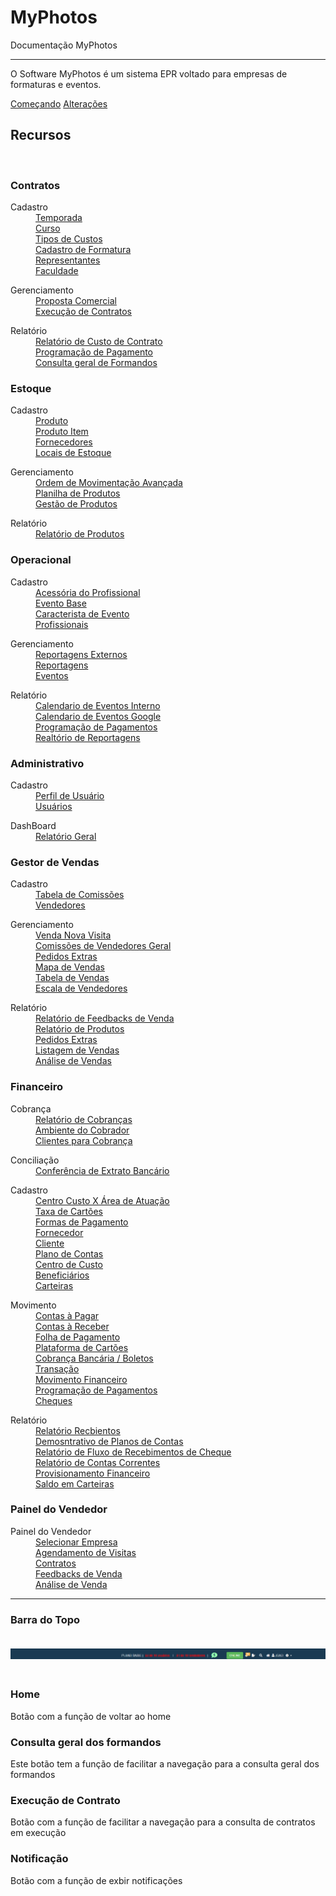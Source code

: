 # MyPhotos

Documentação MyPhotos

---

O Software MyPhotos é um sistema EPR voltado para empresas de formaturas e eventos.


<link rel="stylesheet" href="https://cdnjs.cloudflare.com/ajax/libs/font-awesome/6.2.0/css/all.min.css" integrity="sha512-xh6O/CkQoPOWDdYTDqeRdPCVd1SpvCA9XXcUnZS2FmJNp1coAFzvtCN9BmamE+4aHK8yyUHUSCcJHgXloTyT2A==" crossorigin="anonymous" referrerpolicy="no-referrer" />
<div class="text-center">
<a href="pages/cadastro/contrato/temporadas.html" class="btn btn-primary" role="button">Começando</a>
<a href="releases.html" class="btn btn-primary" role="button">Alterações</a>
</div>

<div class="jumbotron">
<h2 class="display-4 text-center">Recursos</h2>
<br>
<div class="row">
  <div class="col-sm-6">
    <div class="card" style="height: 95%">
      <div class="card-body">
        <h3 class="card-title"><i class="fa-sharp fa-solid fa-user-graduate"></i> Contratos</h3>
        <p class="card-text">
        <div class="row">
            <dl class="col-sm-4">
              <dt class="">Cadastro</dt>
              <dd><a href="https://rfsolutionit.github.io/myphotos/pages/cadastro/contrato/temporadas.html">Temporada</a></dd>
              <dd><a href="https://rfsolutionit.github.io/myphotos/pages/cadastro/contrato/temporadas.html#cursos">Curso</a></dd>
              <dd><a href="https://rfsolutionit.github.io/myphotos/pages/cadastro/contrato/tipos-de-custos.html">Tipos de Custos</a></dd>
              <dd><a href="https://rfsolutionit.github.io/myphotos/pages/cadastro/contrato/cadastro-de-formatura.html">Cadastro de Formatura</a></dd>
              <dd><a href="https://rfsolutionit.github.io/myphotos/pages/cadastro/contrato/representantes.html">Representantes</a></dd>
              <dd><a href="https://rfsolutionit.github.io/myphotos/pages/cadastro/contrato/faculdade.html">Faculdade</a></dd>
            </dl>
            <dl class="col-sm-4">
              <dt class="">Gerenciamento</dt>
              <dd><a href="https://rfsolutionit.github.io/myphotos/pages/gerenciamento/contrato/proposta-comercial.html">Proposta Comercial</a></dd>
              <dd><a href="https://rfsolutionit.github.io/myphotos/pages/gerenciamento/contrato/exec-contratos.html">Execução de Contratos</a></dd>
            </dl>
            <dl class="col-sm-4">
              <dt class="">Relatório</dt>
              <dd><a href="https://rfsolutionit.github.io/myphotos/pages/relatorio/contrato/relt-custos.html">Relatório de Custo de Contrato</a></dd>
              <dd><a href="https://rfsolutionit.github.io/myphotos/pages/relatorio/contrato/prog-pagamento.html">Programação de Pagamento</a></dd>
              <dd><a href="https://rfsolutionit.github.io/myphotos/pages/relatorio/contrato/formandos-geral.html">Consulta geral de Formandos</a></dd>
            </dl>
          </div>
        </p>
      </div>
    </div>
  </div>
  <div class="col-sm-6">
    <div class="card" style="height: 95%">
      <div class="card-body">
        <h3 class="card-title"><i class="fa-sharp fa-solid fa-house"></i> Estoque</h3>
        <p class="card-text">
            <div class="row">
            <dl class="col-sm-4">
              <dt class="">Cadastro</dt>
              <dd><a href="https://rfsolutionit.github.io/myphotos/pages/cadastro/estoque/produtos.html">Produto</a></dd>
              <dd><a href="https://rfsolutionit.github.io/myphotos/pages/cadastro/estoque/prod-item.html">Produto Item</a></dd>
              <dd><a href="https://rfsolutionit.github.io/myphotos/pages/cadastro/estoque/fornecedores.html">Fornecedores</a></dd>
              <dd><a href="https://rfsolutionit.github.io/myphotos/pages/cadastro/estoque/locais-estoque.html">Locais de Estoque</a></dd>
            </dl>
            <dl class="col-sm-4">
              <dt class="">Gerenciamento</dt>
              <dd><a href="https://rfsolutionit.github.io/myphotos/pages/gerenciamento/estoque/mov-avancada.html">Ordem de Movimentação Avançada</a></dd>
              <dd><a href="https://rfsolutionit.github.io/myphotos/pages/gerenciamento/estoque/planilha-prod.html">Planilha de Produtos</a></dd>
              <dd><a href="https://rfsolutionit.github.io/myphotos/pages/gerenciamento/estoque/gest-prod.html">Gestão de Produtos</a></dd>
            </dl>
            <dl class="col-sm-4">
              <dt class="">Relatório</dt>
              <dd><a href="https://rfsolutionit.github.io/myphotos/pages/relatorio/estoque/relatorio-prod.html">Relatório de Produtos</a></dd>
            </dl>
          </div>
        </p>
      </div>
    </div>
  </div>
</div>

<div class="row">
  <div class="col-sm-6">
    <div class="card" style="height: 95%">
      <div class="card-body">
        <h3 class="card-title"><i class="fa-sharp fa-solid fa-camera"></i> Operacional</h3>
        <p class="card-text">
            <div class="row">
            <dl class="col-sm-4">
              <dt class="">Cadastro</dt>
              <dd><a href="https://rfsolutionit.github.io/myphotos/pages/cadastro/operacional/acess-profissional.html">Acessória do Profissional</a></dd>
              <dd><a href="https://rfsolutionit.github.io/myphotos/pages/cadastro/operacional/evento-base.html">Evento Base</a></dd>
              <dd><a href="https://rfsolutionit.github.io/myphotos/pages/cadastro/operacional/caract-event.html">Caracterista de Evento</a></dd>
              <dd><a href="https://rfsolutionit.github.io/myphotos/pages/cadastro/operacional/profissionais.html">Profissionais</a></dd>
            </dl>
            <dl class="col-sm-4">
              <dt class="">Gerenciamento</dt>
              <dd><a href="https://rfsolutionit.github.io/myphotos/pages/gerenciamento/operacional/repor-ext.html">Reportagens Externos</a></dd>
              <dd><a href="https://rfsolutionit.github.io/myphotos/pages/gerenciamento/operacional/reportagens.html">Reportagens</a></dd>
              <dd><a href="https://rfsolutionit.github.io/myphotos/pages/gerenciamento/operacional/eventos.html">Eventos</a></dd>
            </dl>
            <dl class="col-sm-4">
              <dt class="">Relatório</dt>
              <dd><a href="https://rfsolutionit.github.io/myphotos/pages/relatorio/operacional/calendario-de-evento.html">Calendario de Eventos Interno</a></dd>
              <dd><a href="https://rfsolutionit.github.io/myphotos/pages/relatorio/operacional/calendario-event-google.html">Calendario de Eventos Google</a></dd>
              <dd><a href="https://rfsolutionit.github.io/myphotos/pages/relatorio/operacional/prog-pagamento.html">Programação de Pagamentos</a></dd>
              <dd><a href="https://rfsolutionit.github.io/myphotos/pages/relatorio/operacional/relt-reportagens.html">Realtório de Reportagens</a></dd>
            </dl>
          </div>
        </p>
      </div>
    </div>
  </div>
  <div class="col-sm-6">
    <div class="card" style="height: 95%">
      <div class="card-body">
        <h3 class="card-title"><i class="fa-sharp fa-solid fa-gears"></i> Administrativo</h3>
        <p class="card-text">
            <div class="row">
            <dl class="col-sm-8">
              <dt class="">Cadastro</dt>
              <dd><a href="https://rfsolutionit.github.io/myphotos/pages/cadastro/administrativo/perfil-user.html">Perfil de Usuário</a></dd>
              <dd><a href="https://rfsolutionit.github.io/myphotos/pages/cadastro/administrativo/user.html">Usuários</a></dd>
            </dl>
            <dl class="col-sm-8">
              <dt class="">DashBoard</dt>
              <dd><a href="https://rfsolutionit.github.io/myphotos/pages/outros/relt-geral.html">Relatório Geral</a></dd>
            </dl>
          </div>
        </p>
      </div>
    </div>
  </div>
</div>
<div class="row">
  <div class="container">
    <div class="card">
      <div class="card-body">
        <h3 class="card-title"><i class="fa fa-chart-line"></i> Gestor de Vendas</h3>
        <p class="card-text">
            <div class="row">
            <dl class="col-sm-4">
              <dt class="">Cadastro</dt>
              <dd><a href="https://rfsolutionit.github.io/myphotos/pages/cadastro/gestor/tab-comissoes.html">Tabela de Comissões</a></dd>
              <dd><a href="https://rfsolutionit.github.io/myphotos/pages/cadastro/gestor/vendedores.html">Vendedores</a></dd>
            </dl>
            <dl class="col-sm-4">
              <dt class="">Gerenciamento</dt>
              <dd><a href="https://rfsolutionit.github.io/myphotos/pages/gerenciamento/gestor-de-vendas/nova-visita.html">Venda Nova Visita</a></dd>
              <dd><a href="https://rfsolutionit.github.io/myphotos/pages/gerenciamento/gestor-de-vendas/comissoes-vendedores.html">Comissões de Vendedores Geral</a></dd>
              <dd><a href="https://rfsolutionit.github.io/myphotos/pages/gerenciamento/gestor-de-vendas/pedidos-extras.html">Pedidos Extras</a></dd>
              <dd><a href="https://rfsolutionit.github.io/myphotos/pages/gerenciamento/gestor-de-vendas/mapa-vendas.html">Mapa de Vendas</a></dd>
              <dd><a href="https://rfsolutionit.github.io/myphotos/pages/gerenciamento/gestor-de-vendas/tab-vendas.html">Tabela de Vendas</a></dd>
              <dd><a href="https://rfsolutionit.github.io/myphotos/pages/gerenciamento/gestor-de-vendas/esc-vendedores.html">Escala de Vendedores</a></dd>
            </dl>
            <dl class="col-sm-4">
              <dt class="">Relatório</dt>
              <dd><a href="https://rfsolutionit.github.io/myphotos/pages/relatorio/gestor-de-vendas/relt-feedback.html">Relatório de Feedbacks de Venda</a></dd>
              <dd><a href="https://rfsolutionit.github.io/myphotos/pages/relatorio/gestor-de-vendas/relt-prod.html">Relatório de Produtos</a></dd>
              <dd><a href="https://rfsolutionit.github.io/myphotos/pages/relatorio/gestor-de-vendas/pedidos-extras.html">Pedidos Extras</a></dd>
              <dd><a href="https://rfsolutionit.github.io/myphotos/pages/relatorio/gestor-de-vendas/listagem-vendas.html">Listagem de Vendas</a></dd>
              <dd><a href="https://rfsolutionit.github.io/myphotos/pages/relatorio/gestor-de-vendas/analise-vendas.html">Análise de Vendas</a></dd>
            </dl>
          </div>
        </p>
      </div>
    </div>
  </div>
  <div class="container">
    <div class="card">
      <div class="card-body">
        <h3 class="card-title"><i class="fa-sharp fa-solid fa-dollar-sign"></i> Financeiro</h3>
        <p class="card-text">
            <div class="row">
            <dl class="col-sm-4">
              <dt class="">Cobrança</dt>
              <dd><a href="https://rfsolutionit.github.io/myphotos/pages/outros/relt-cobranca.html">Relatório de Cobranças</a></dd>
              <dd><a href="https://rfsolutionit.github.io/myphotos/pages/outros/amb-cobranca.html">Ambiente do Cobrador</a></dd>
              <dd><a href="https://rfsolutionit.github.io/myphotos/pages/outros/clientes-cbran.html">Clientes para Cobrança</a></dd>
            </dl>
            <dl class="col-sm-5">
              <dt class="">Conciliação</dt>
              <dd><a href="https://rfsolutionit.github.io/myphotos/pages/outros/extr-bancario.html">Conferência de Extrato Bancário</a></dd>
            </dl>
            <dl class="col-sm-4">
              <dt class="">Cadastro</dt>
              <dd><a href="https://rfsolutionit.github.io/myphotos/pages/cadastro/financeiro/custo-e-atuacao.html">Centro Custo X Área de Atuação</a></dd>
              <dd><a href="https://rfsolutionit.github.io/myphotos/pages/cadastro/financeiro/taxa-cartoes.html">Taxa de Cartões</a></dd>
              <dd><a href="https://rfsolutionit.github.io/myphotos/pages/cadastro/financeiro/pag-form.html">Formas de Pagamento</a></dd>
              <dd><a href="https://rfsolutionit.github.io/myphotos/pages/cadastro/estoque/fornecedores.html">Fornecedor</a></dd>
              <dd><a href="https://rfsolutionit.github.io/myphotos/pages/cadastro/financeiro/cliente.html">Cliente</a></dd>
              <dd><a href="https://rfsolutionit.github.io/myphotos/pages/cadastro/financeiro/plano-contas.html">Plano de Contas</a></dd>
              <dd><a href="https://rfsolutionit.github.io/myphotos/pages/cadastro/financeiro/centro-custo.html">Centro de Custo</a></dd>
              <dd><a href="https://rfsolutionit.github.io/myphotos/pages/cadastro/financeiro/beneficiarios.html">Beneficiários</a></dd>
              <dd><a href="https://rfsolutionit.github.io/myphotos/pages/cadastro/financeiro/carteiras.html">Carteiras</a></dd>
            </dl>
            <dl class="col-sm-4">
              <dt class="">Movimento</dt>
              <dd><a href="https://rfsolutionit.github.io/myphotos/pages/outros/pagar.html">Contas à Pagar</a></dd>
              <dd><a href="https://rfsolutionit.github.io/myphotos/pages/outros/receber.html">Contas à Receber</a></dd>
              <dd><a href="https://rfsolutionit.github.io/myphotos/pages/outros/folha-pagamento.html">Folha de Pagamento</a></dd>
              <dd><a href="https://rfsolutionit.github.io/myphotos/pages/outros/plat-cartoes.html">Plataforma de Cartões</a></dd>
              <dd><a href="https://rfsolutionit.github.io/myphotos/pages/outros/cobranca-banc.html">Cobrança Bancária / Boletos</a></dd>
              <dd><a href="https://rfsolutionit.github.io/myphotos/pages/outros/transacao.html">Transação</a></dd>
              <dd><a href="https://rfsolutionit.github.io/myphotos/pages/outros/mov-financeiro.html">Movimento Financeiro</a></dd>
              <dd><a href="https://rfsolutionit.github.io/myphotos/pages/outros/prog-pagamentos.html">Programação de Pagamentos</a></dd>
              <dd><a href="https://rfsolutionit.github.io/myphotos/pages/outros/cheques.html">Cheques</a></dd>
            </dl>
            <dl class="col-sm-4">
              <dt class="">Relatório</dt>
              <dd><a href="">Relatório Recbientos</a></dd>
              <dd><a href="https://rfsolutionit.github.io/myphotos/pages/relatorio/financeiro/demo-plano-contas.html">Demosntrativo de Planos de Contas</a></dd>
              <dd><a href="https://rfsolutionit.github.io/myphotos/pages/relatorio/financeiro/relt-fluxo-cheques.html">Relatório de Fluxo de Recebimentos de Cheque</a></dd>
              <dd><a href="https://rfsolutionit.github.io/myphotos/pages/relatorio/financeiro/relt-contas-correntes.html">Relatório de Contas Correntes</a></dd>
              <dd><a href="https://rfsolutionit.github.io/myphotos/pages/relatorio/financeiro/provi-financeiro.html">Provisionamento Financeiro</a></dd>
              <dd><a href="https://rfsolutionit.github.io/myphotos/pages/relatorio/financeiro/saldo-carteiras.html">Saldo em Carteiras</a></dd>
            </dl>
          </div>
        </p>
      </div>
    </div>
  </div>
  <div class="container ">
    <div class="card cardB">
      <div class="test-card">
        <div class="card-body body">
        <h3 class="card-title "><i class="fa-solid fa-clipboard"></i> Painel do Vendedor</h3>
        <p class="card-text">
          <dl class="col-sm-10">
              <dt class="">Painel do Vendedor</dt>
              <div class="row">
                <dd><a href="https://rfsolutionit.github.io/myphotos/pages/vendedor/selecionar-empresa.html">Selecionar Empresa</a></dd>
                <dd><a href="https://rfsolutionit.github.io/myphotos/pages/vendedor/visitas.html">Agendamento de Visitas</a></dd>
                <dd><a href="https://rfsolutionit.github.io/myphotos/pages/vendedor/contratos.html">Contratos</a></dd>
                <dd><a href="https://rfsolutionit.github.io/myphotos/pages/vendedor/feedbacks.html">Feedbacks de Venda</a></dd>
                <dd><a href="https://rfsolutionit.github.io/myphotos/pages/vendedor/analise.html">Análise de Venda</a></dd>
              </div>
          </dl>
        </p>
      </div>
      </div>
    </div>
  </div>

</div>
</div>

***

<h3>Barra do Topo</h3>

<div class="jumbotron">
  <div class="container">
    <img src="img/topBar.png" alt="" width="100%" height="auto" style="margin: 20px 0">
    <br>
  </div>
  <div class="container">
    <div class="card">
      <div class="card-body">
        <h3 class="card-title"><i class="fa-solid fa-house"></i> Home</h3>
        <p class="card-text">Botão com a função de voltar ao home</p>
      </div>
    </div>
  </div>
  <!-- Container 1 -->
  <div class="container">
    <div class="card">
      <div class="card-body">
        <h3 class="card-title"><i class="fa-sharp fa-solid fa-magnifying-glass"></i> Consulta geral dos formandos</h3>
        <p class="card-text">Este botão tem a função de facilitar a navegação para a consulta geral dos formandos</p>
      </div>
    </div>
  </div>
  <!-- Container 2 -->
  <div class="container">
    <div class="card">
      <div class="card-body">
        <h3 class="card-title"><i class="fa-solid fa-file-signature"></i> Execução de Contrato</h3>
        <p class="card-text">Botão com a função de facilitar a navegação para a consulta de contratos em execução</p>
      </div>
    </div>
  </div>
  <!-- Container 3 -->
  <div class="container">
    <div class="card">
      <div class="card-body">
        <h3 class="card-title"><i class="fa-solid fa-bell"></i>  Notificação</h3>
        <p class="card-text">Botão com a função de exbir notificações</p>
      </div>
    </div>
  </div>
  <br>
</div>
